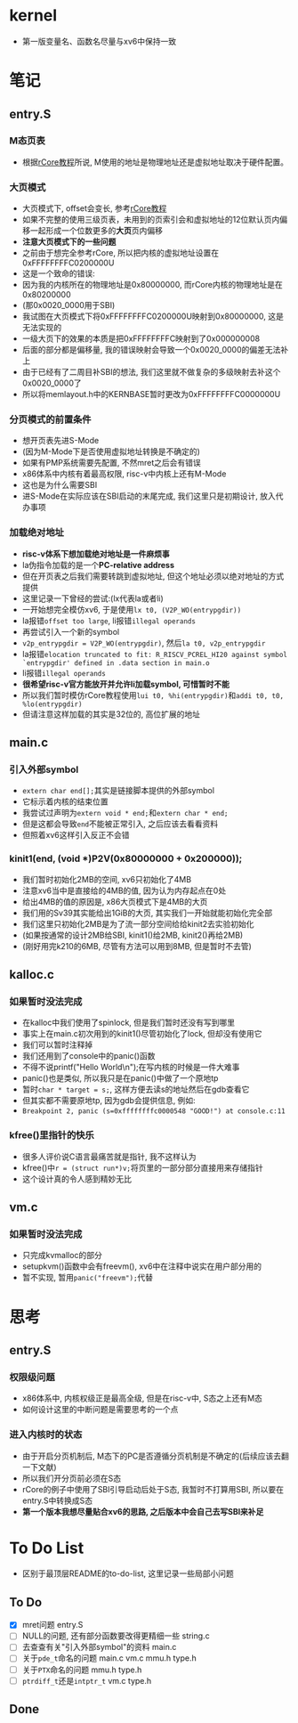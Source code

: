 # kernel
- 第一版变量名、函数名尽量与xv6中保持一致

# 笔记

## entry.S

### M态页表
- 根据[rCore教程](https://rcore-os.github.io/rCore-Tutorial-Book-v3/chapter4/3sv39-implementation-1.html)所说, M使用的地址是物理地址还是虚拟地址取决于硬件配置。

### 大页模式
- 大页模式下, offset会变长, 参考[rCore教程](https://rcore-os.github.io/rCore-Tutorial-Book-v3/chapter4/3sv39-implementation-1.html)
- 如果不完整的使用三级页表，未用到的页索引会和虚拟地址的12位默认页内偏移一起形成一个位数更多的**大页**页内偏移
- **注意大页模式下的一些问题**
- 之前由于想完全参考rCore, 所以把内核的虚拟地址设置在0xFFFFFFFFC0200000U
- 这是一个致命的错误:
- 因为我的内核所在的物理地址是0x80000000, 而rCore内核的物理地址是在0x80200000
- (那0x0020_0000用于SBI)
- 我试图在大页模式下将0xFFFFFFFFC0200000U映射到0x80000000, 这是无法实现的
- 一级大页下的效果的本质是把0xFFFFFFFFC映射到了0x000000008
- 后面的部分都是偏移量, 我的错误映射会导致一个0x0020_0000的偏差无法补上
- 由于已经有了二周目补SBI的想法, 我们这里就不做复杂的多级映射去补这个0x0020_0000了
- 所以将memlayout.h中的KERNBASE暂时更改为0xFFFFFFFFC0000000U

### 分页模式的前置条件
- 想开页表先进S-Mode
- (因为M-Mode下是否使用虚拟地址转换是不确定的)
- 如果有PMP系统需要先配置, 不然mret之后会有错误
- x86体系中内核有着最高权限, risc-v中内核上还有M-Mode
- 这也是为什么需要SBI
- 进S-Mode在实际应该在SBI启动的末尾完成, 我们这里只是初期设计, 放入代办事项

### 加载绝对地址
- **risc-v体系下想加载绝对地址是一件麻烦事**
- la伪指令加载的是一个**PC-relative address**
- 但在开页表之后我们需要转跳到虚拟地址, 但这个地址必须以绝对地址的方式提供
- 这里记录一下曾经的尝试:(lx代表la或者li)
- 一开始想完全模仿xv6, 于是使用```lx t0, (V2P_WO(entrypgdir))```
- la报错`offset too large`, li报错`illegal operands`
- 再尝试引入一个新的symbol
- `v2p_entrypgdir = V2P_WO(entrypgdir)`, 然后`la t0, v2p_entrypgdir`
- la报错```elocation truncated to fit: R_RISCV_PCREL_HI20 against symbol `entrypgdir' defined in .data section in main.o```
- li报错`illegal operands`
- **很希望risc-v官方能放开并允许li加载symbol, 可惜暂时不能**
- 所以我们暂时模仿rCore教程使用`lui t0, %hi(entrypgdir)`和`addi t0, t0, %lo(entrypgdir)`
- 但请注意这样加载的其实是32位的, 高位扩展的地址

## main.c

### 引入外部symbol
- `extern char end[];`其实是链接脚本提供的外部symbol
- 它标示着内核的结束位置
- 我尝试过声明为`extern void * end;`和`extern char * end;`
- 但是这都会导致`end`不能被正常引入, 之后应该去看看资料
- 但照着xv6这样引入反正不会错

### kinit1(end, (void *)P2V(0x80000000 + 0x200000));
- 我们暂时初始化2MB的空间, xv6只初始化了4MB
- 注意xv6当中是直接给的4MB的值, 因为认为内存起点在0处
- 给出4MB的值的原因是, x86大页模式下是4MB的大页
- 我们用的Sv39其实能给出1GiB的大页, 其实我们一开始就能初始化完全部
- 我们这里只初始化2MB是为了流一部分空间给给kinit2去实验初始化
- (如果按通常的设计2MB给SBI, kinit1()给2MB, kinit2()再给2MB)
- (刚好用完k210的6MB, 尽管有方法可以用到8MB, 但是暂时不去管)

## kalloc.c

### 如果暂时没法完成
- 在kalloc中我们使用了spinlock, 但是我们暂时还没有写到哪里
- 事实上在main.c初次用到的kinit1()尽管初始化了lock, 但却没有使用它
- 我们可以暂时注释掉
- 我们还用到了console中的panic()函数
- 不得不说printf("Hello World\n");在写内核的时候是一件大难事
- panic()也是类似, 所以我只是在panic()中做了一个原地tp
- 暂时`char * target = s;`, 这样方便去读s的地址然后在gdb查看它
- 但其实都不需要原地tp, 因为gdb会提供信息, 例如:
- `Breakpoint 2, panic (s=0xffffffffc0000548 "GOOD!") at console.c:11`

### kfree()里指针的快乐
- 很多人评价说C语言最痛苦就是指针, 我不这样认为
- kfree()中`r = (struct run*)v;`将页里的一部分部分直接用来存储指针
- 这个设计真的令人感到精妙无比

## vm.c

### 如果暂时没法完成
- 只完成kvmalloc的部分
- setupkvm()函数中会有freevm(), xv6中在注释中说实在用户部分用的
- 暂不实现, 暂用`panic("freevm");`代替

# 思考

## entry.S

### 权限级问题
- x86体系中, 内核权级正是最高全级, 但是在risc-v中, S态之上还有M态
- 如何设计这里的中断问题是需要思考的一个点

### 进入内核时的状态
- 由于开启分页机制后, M态下的PC是否遵循分页机制是不确定的(后续应该去翻一下文献)
- 所以我们开分页前必须在S态
- rCore的例子中使用了SBI引导启动后处于S态, 我暂时不打算用SBI, 所以要在entry.S中转换成S态
- **第一个版本我想尽量贴合xv6的思路, 之后版本中会自己去写SBI来补足**

# To Do List
- 区别于最顶层README的to-do-list, 这里记录一些局部小问题

## To Do
* [X] mret问题                                entry.S
* [ ] NULL的问题, 还有部分函数要改得更精细一些     string.c
* [ ] 去查查有关"引入外部symbol"的资料           main.c
* [ ] 关于`pde_t`命名的问题                    main.c vm.c mmu.h type.h
* [ ] 关于`PTX`命名的问题                      mmu.h type.h
* [ ] `ptrdiff_t`还是`intptr_t`               vm.c type.h

## Done
